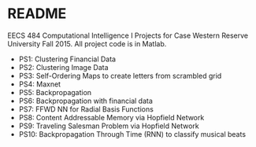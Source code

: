 # README #

EECS 484 Computational Intelligence I Projects for Case Western Reserve University Fall 2015. All project code is in Matlab.

* PS1: Clustering Financial Data
* PS2: Clustering Image Data
* PS3: Self-Ordering Maps to create letters from scrambled grid
* PS4: Maxnet
* PS5: Backpropagation
* PS6: Backpropagation with financial data
* PS7: FFWD NN for Radial Basis Functions
* PS8: Content Addressable Memory via Hopfield Network
* PS9: Traveling Salesman Problem via Hopfield Network
* PS10: Backpropagation Through Time (RNN) to classify musical beats